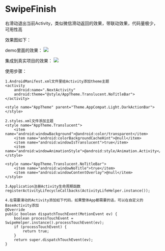 # SwipeFinish
右滑动退出当前Activity，类似微信滑动返回的效果，带联动效果，代码量极少，可用性高

效果图如下：

demo里面的效果：
![](http://i.imgur.com/2HBwqko.gif)

集成到真实项目的效果：
![](http://i.imgur.com/zh7V41I.gif)

使用步骤：
	
	1.AndroidManifest.xml文件里给Activity添加theme主题
	<activity
    	android:name=".NextActivity"
        android:theme="@style/AppTheme.Translucent.NoTitleBar">
    </activity>
	
	<style name="AppTheme" parent="Theme.AppCompat.Light.DarkActionBar">
    </style>
	
	2.styles.xml文件添加主题
    <style name="AppTheme.Translucent">
        <item name="android:windowBackground">@android:color/transparent</item>
        <item name="android:colorBackgroundCacheHint">@null</item>
        <item name="android:windowIsTranslucent">true</item>
        <item name="android:windowAnimationStyle">@android:style/Animation.Activity</item>
    </style>

    <style name="AppTheme.Translucent.NoTitleBar">
        <item name="android:windowNoTitle">true</item>
        <item name="android:windowContentOverlay">@null</item>
    </style>

	3.Application注册Activity生命周期函数
	registerActivityLifecycleCallbacks(ActivityLifeHelper.instance());

	4.在需要滑动的Activity添加如下代码，如果整体App都需要的话，可以在自定义的BaseActivity添加
	@Override
    public boolean dispatchTouchEvent(MotionEvent ev) {
        boolean processTouchEvent = SwipeHelper.instance().processTouchEvent(ev);
        if (processTouchEvent) {
            return true;
        }
        return super.dispatchTouchEvent(ev);
    }